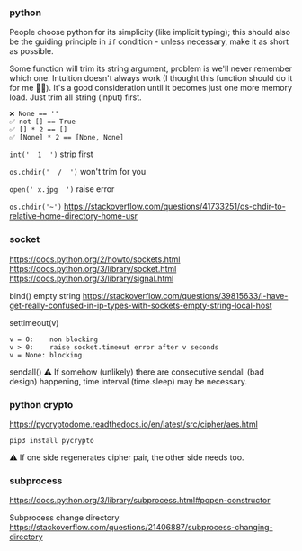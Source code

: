 ### python
People choose python for its simplicity (like implicit typing);
this should also be the guiding principle in `if` condition - 
unless necessary, make it as short as possible.

Some function will trim its string argument,
problem is we'll never remember which one.
Intuition doesn't always work (I thought this function should do it for me 🤷🏿).
It's a good consideration until it becomes just one more memory load.
Just trim all string (input) first.

```
❌ None == ''
✅ not [] == True
✅ [] * 2 == []
✅ [None] * 2 == [None, None]
```

`int('  1  ')` strip first

`os.chdir('  /  ')` won't trim for you

`open(' x.jpg  ')` raise error

`os.chdir('~')`
https://stackoverflow.com/questions/41733251/os-chdir-to-relative-home-directory-home-usr

### socket
https://docs.python.org/2/howto/sockets.html
https://docs.python.org/3/library/socket.html
https://docs.python.org/3/library/signal.html

bind() empty string
https://stackoverflow.com/questions/39815633/i-have-get-really-confused-in-ip-types-with-sockets-empty-string-local-host

settimeout(v)
```
v = 0:    non blocking
v > 0:    raise socket.timeout error after v seconds
v = None: blocking
```

sendall()
⚠️ If somehow (unlikely) there are consecutive sendall (bad design) happening,
time interval (time.sleep) may be necessary.

### python crypto
https://pycryptodome.readthedocs.io/en/latest/src/cipher/aes.html

`pip3 install pycrypto`

⚠️ If one side regenerates cipher pair, the other side needs too.

### subprocess
https://docs.python.org/3/library/subprocess.html#popen-constructor

Subprocess change directory
https://stackoverflow.com/questions/21406887/subprocess-changing-directory
